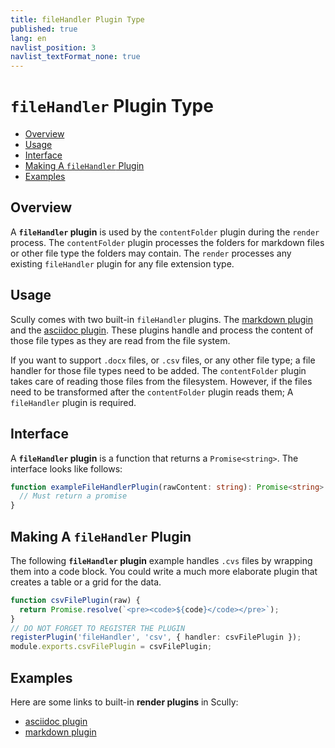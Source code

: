 ```yaml
---
title: fileHandler Plugin Type
published: true
lang: en
navlist_position: 3
navlist_textFormat_none: true
---
```


# `fileHandler` Plugin Type <!-- omit in toc -->

<div class="docs-toc"></div>

- [Overview](#overview)
- [Usage](#usage)
- [Interface](#interface)
- [Making A `fileHandler` Plugin](#making-a-filehandler-plugin)
- [Examples](#examples)

## Overview

A **`fileHandler` plugin** is used by the `contentFolder` plugin during the `render` process. The `contentFolder`
plugin processes the folders for markdown files or other file type the folders may contain. The `render` processes any existing `fileHandler` plugin for any file extension type.

## Usage

Scully comes with two built-in `fileHandler` plugins. The [markdown plugin](/docs/learn/plugins/built-in-plugins/md) and
the [asciidoc plugin](/docs/learn/plugins/built-in-plugins/adoc). These plugins handle and process the
content of those file types as they are read from the file system.

If you want to support `.docx` files, or `.csv` files, or any other file type; a file handler for those file types need to be added.
The `contentFolder` plugin takes care of reading those files from the filesystem. However, if the files need to be transformed after the `contentFolder` plugin reads them;
A `fileHandler` plugin is required.

## Interface

A **`fileHandler` plugin** is a function that returns a `Promise<string>`. The interface looks like follows:

```typescript
function exampleFileHandlerPlugin(rawContent: string): Promise<string> {
  // Must return a promise
}
```

## Making A `fileHandler` Plugin

The following **`fileHandler` plugin** example handles `.cvs` files by wrapping them into a code block. You could write a much more elaborate plugin that creates a table or a grid for the data.

```typescript
function csvFilePlugin(raw) {
  return Promise.resolve(`<pre><code>${code}</code></pre>`);
}
// DO NOT FORGET TO REGISTER THE PLUGIN
registerPlugin('fileHandler', 'csv', { handler: csvFilePlugin });
module.exports.csvFilePlugin = csvFilePlugin;
```

## Examples

Here are some links to built-in **render plugins** in Scully:

- [asciidoc plugin](/docs/learn/plugins/built-in-plugins/adoc)
- [markdown plugin](/docs/learn/plugins/built-in-plugins/md)
